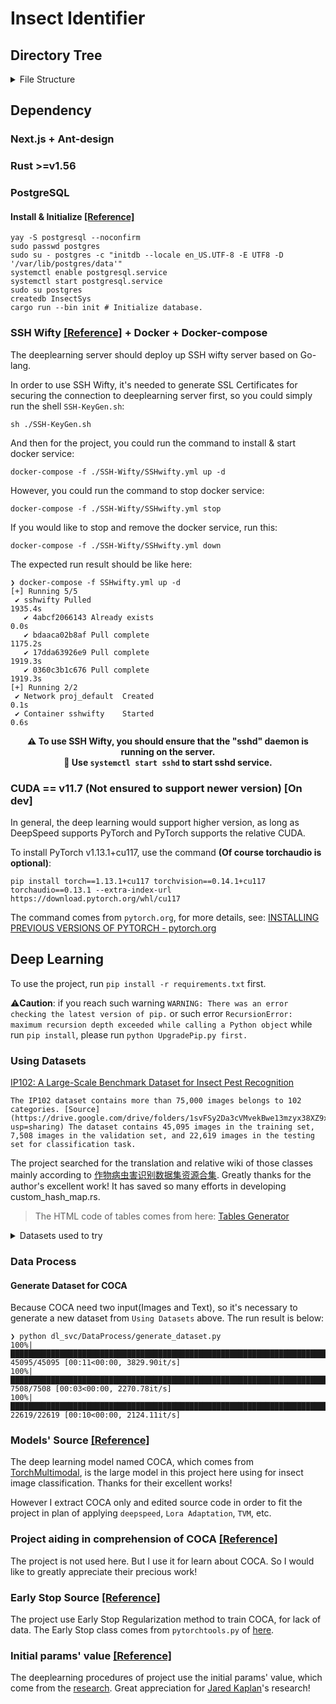 # Insect Identifier

## Directory Tree
<details><summary>File Structure</summary>
<pre>
<code>Insect-Identifier
├── Cargo.lock
├── Cargo.toml
├── dl_svc
│   ├── COCA
│   │   ├── coca_model.py
│   │   ├── coca_vit_custom.py
│   │   ├── multimodal_decoder.py
│   │   └── text_decoder.py
│   ├── config.py
│   ├── DataProcess
│   │   ├── datasetloader.py
│   │   ├── generate_dataset.py
│   │   └── text_processor.py
│   ├── ds_cfg.json
│   ├── Encoder
│   │   └── vision_transformer.py
│   ├── Layers
│   │   ├── attention_pooler.py
│   │   ├── mlp.py
│   │   ├── multi_head_attention.py
│   │   ├── normalizations.py
│   │   ├── patch_embedding.py
│   │   └── transformer.py
│   ├── Loss
│   │   └── contrastive_loss_with_temperature.py
│   ├── Masking
│   │   └── random_masking.py
│   ├── procedures
│   │   ├── compile_model.py
│   │   ├── infer_et_test.py
│   │   ├── prune_model.py
│   │   └── train.py
│   └── Utils
│       ├── attention.py
│       ├── common.py
│       ├── distributed.py
│       ├── early_stop.py
│       └── file_io.py
├── front_end
│   ├── app
│   │   ├── Componets
│   │   │   ├── Buttons
│   │   │   │   ├── SignInButton.tsx
│   │   │   │   ├── SignOutButton.tsx
│   │   │   │   └── SignUpButton.tsx
│   │   │   ├── FileManage.tsx
│   │   │   ├── NavBar.tsx
│   │   │   ├── ResultPagePanel.tsx
│   │   │   └── UploadImage.tsx
│   │   ├── favicon.ico
│   │   ├── globals.css
│   │   ├── layout.tsx
│   │   ├── page.module.css
│   │   ├── Pages
│   │   │   ├── ContentPanel.tsx
│   │   │   └── SubPages
│   │   │       ├── commands.json
│   │   │       ├── Commands.tsx
│   │   │       ├── Common.tsx
│   │   │       ├── FeedbackManage.tsx
│   │   │       ├── LabelData.tsx
│   │   │       ├── ModelManage.tsx
│   │   │       ├── UserInfo.tsx
│   │   │       ├── UserManage.tsx
│   │   │       └── WebSSH.tsx
│   │   ├── page.tsx
│   │   ├── Types.ts
│   │   └── Utils.tsx
│   ├── next.config.mjs
│   ├── next-env.d.ts
│   ├── package.json
│   ├── package-lock.json
│   ├── public
│   │   ├── next.svg
│   │   └── vercel.svg
│   ├── README.md
│   └── tsconfig.json
├── GraduationDesign.ipynb
├── manager.py
├── README.md
├── requirements.txt
├── src
│   ├── authenticator.rs
│   ├── config.rs
│   ├── daemon.rs
│   ├── dl_svc.rs
│   ├── doc_database.rs
│   ├── feedback.rs
│   ├── init_proj
│   │   └── init.rs
│   ├── io_agent.rs
│   ├── main.rs
│   ├── model_manager.rs
│   ├── ssh_socket
│   │   ├── client.rs
│   │   └── server.rs
│   └── user_manager.rs
├── SSH-Wifty
│   ├── cert
│   │   ├── cert.key
│   │   └── cert.pem
│   ├── SSH-KeyGen.sh
│   ├── sshwifty
│   │   ├── sshwifty.conf.json
│   │   └── sshwifty.conf.json.example
│   └── SSHwifty.yml
└── UpgradePip.py

23 directories, 85 files</code>
</pre>
</details>

## Dependency

### Next.js + Ant-design

### Rust >=v1.56

### PostgreSQL

#### Install & Initialize [[Reference]](https://blog.csdn.net/Mculover666/article/details/124049857)
```shell
yay -S postgresql --noconfirm
sudo passwd postgres
sudo su - postgres -c "initdb --locale en_US.UTF-8 -E UTF8 -D '/var/lib/postgres/data'"
systemctl enable postgresql.service
systemctl start postgresql.service
sudo su postgres
createdb InsectSys
cargo run --bin init # Initialize database.
```

### SSH Wifty [[Reference]](https://github.com/nirui/sshwifty) + Docker + Docker-compose

The deeplearning server should deploy up SSH wifty server based on Go-lang.

In order to use SSH Wifty, it's needed to generate SSL Certificates for securing the connection to deeplearning server first, so you could simply run the shell `SSH-KeyGen.sh`:
```shell
sh ./SSH-KeyGen.sh
```

And then for the project, you could run the command to install & start docker service:
```shell
docker-compose -f ./SSH-Wifty/SSHwifty.yml up -d
```
However, you could run the command to stop docker service:
```shell
docker-compose -f ./SSH-Wifty/SSHwifty.yml stop
```
If you would like to stop and remove the docker service, run this:
```shell
docker-compose -f ./SSH-Wifty/SSHwifty.yml down
```

The expected run result should be like here:
```shell
❯ docker-compose -f SSHwifty.yml up -d
[+] Running 5/5
 ✔ sshwifty Pulled                                                                                                                    1935.4s
   ✔ 4abcf2066143 Already exists                                                                                                         0.0s
   ✔ bdaaca02b8af Pull complete                                                                                                       1175.2s
   ✔ 17dda63926e9 Pull complete                                                                                                       1919.3s
   ✔ 0360c3b1c676 Pull complete                                                                                                       1919.3s
[+] Running 2/2
 ✔ Network proj_default  Created                                                                                                         0.1s
 ✔ Container sshwifty    Started                                                                                                         0.6s
```

<center><strong>⚠️ To use SSH Wifty, you should ensure that the "sshd" daemon is running on the server. <br />📄 Use <code>systemctl start sshd</code> to start sshd service.</strong></center>

### CUDA == v11.7 (Not ensured to support newer version) **[On dev]**

In general, the deep learning would support higher version, as long as DeepSpeed supports PyTorch and PyTorch supports the relative CUDA.

To install PyTorch v1.13.1+cu117, use the command **(Of course torchaudio is optional)**:
```shell
pip install torch==1.13.1+cu117 torchvision==0.14.1+cu117 torchaudio==0.13.1 --extra-index-url https://download.pytorch.org/whl/cu117
```

The command comes from `pytorch.org`, for more details, see: [INSTALLING PREVIOUS VERSIONS OF PYTORCH - pytorch.org](https://pytorch.org/get-started/previous-versions/)


## Deep Learning

To use the project, run `pip install -r requirements.txt` first.

⚠️**Caution**: if you reach such warning `WARNING: There was an error checking the latest version of pip.` or such error `RecursionError: maximum recursion depth exceeded while calling a Python object` while run `pip install`, please run `python UpgradePip.py first.`

### Using Datasets

[IP102: A Large-Scale Benchmark Dataset for Insect Pest Recognition](https://github.com/xpwu95/IP102?tab=readme-ov-file)

    The IP102 dataset contains more than 75,000 images belongs to 102 categories. [Source](https://drive.google.com/drive/folders/1svFSy2Da3cVMvekBwe13mzyx38XZ9xWo?usp=sharing) The dataset contains 45,095 images in the training set, 7,508 images in the validation set, and 22,619 images in the testing set for classification task.

The project searched for the translation and relative wiki of those classes mainly according to [作物病虫害识别数据集资源合集](https://aitechtogether.com/article/45878.html). Greatly thanks for the author's excellent work! It has saved so many efforts in developing custom_hash_map.rs.

> The HTML code of tables comes from here: [Tables Generator](https://www.tablesgenerator.com/html_tables)

<details>
<summary> Datasets used to try </summary>
    <div>
        <a href="https://www.kaggle.com/discussions/general/164015">Data Set of 120 Insect Species for Classification projects - kaggle</a>
        <p>It has 291 species of Insects using 63,364 images from the Natural History Museum London. <a href="https://zenodo.org/record/3549369#.XvI_jMfVLIU">[Source]</a></p>
    </div>
    <div>
        <a href="https://figshare.com/articles/dataset/Soybean_Crop_Insect_Raw_Image_Dataset_V1_with_bounding_boxes/13077221/4">InsectBase: Soybean Crop Insect Raw Image Dataset_V1 with Bounding boxes for Classification and Localization</a>
        <p>The dataset contains 4 catecories: Eocanthecona Bug, Tobacco Caterpillar, Red Hairy Catterpillar, Larva Spodoptera. It's a total of 3824 images.</p>
    </div>
    <div>
        <a href="https://www.kaggle.com/datasets/vencerlanz09/insect-village-synthetic-dataset?resource=download-directory&select=Insect+Classes">Insect Village Synthetic Dataset - kaggle</a>
        <p>The project use the dataset's folder `Insect Classes`, contains 1000 synthetic images for each insect class(10 categories and 10000 images in total).</p>
    </div>
    <div>
        <a href="https://www.kaggle.com/datasets/tarundalal/dangerous-insects-dataset">Dangerous Farm Insects Dataset - kaggle</a>
        <p>This dataset contains 15 classes that are regarded as the dangerous and harmful insects(Images total in 1578).</p>
    </div>
    <div>
        <a href="https://zenodo.org/records/8325384">Insect Detect - insect classification dataset v2</a>
        <p>The dataset contains 27 classes and 21000 images in total.</p>
    </div>
    <details>
        <summary>Count of each class in Insect Detect - insect classification dataset v2</summary>
        <style type="text/css">
        .tg  {border-collapse:collapse;border-spacing:0;}
        .tg td{border-color:black;border-style:solid;border-width:1px;font-family:Arial, sans-serif;font-size:14px;
        overflow:hidden;padding:10px 5px;word-break:normal;}
        .tg th{border-color:black;border-style:solid;border-width:1px;font-family:Arial, sans-serif;font-size:14px;
        font-weight:normal;overflow:hidden;padding:10px 5px;word-break:normal;}
        .tg .tg-baqh{text-align:center;vertical-align:top}
        .tg .tg-0lax{text-align:left;vertical-align:top}
        </style>
        <table class="tg">
        <thead>
        <tr>
            <th class="tg-baqh">Class</th>
            <th class="tg-baqh">Description</th>
            <th class="tg-baqh">Image Count</th>
        </tr>
        </thead>
        <tbody>
        <tr>
            <td class="tg-baqh">ant</td>
            <td class="tg-0lax">Formicidae</td>
            <td class="tg-baqh">1097</td>
        </tr>
        <tr>
            <td class="tg-baqh">bee</td>
            <td class="tg-0lax">Anthophila excluding Apis mellifera and Bombus sp.</td>
            <td class="tg-baqh">1061</td>
        </tr>
        <tr>
            <td class="tg-baqh">bee_apis</td>
            <td class="tg-0lax">Apis mellifera</td>
            <td class="tg-baqh">294</td>
        </tr>
        <tr>
            <td class="tg-baqh">bee_bombus</td>
            <td class="tg-0lax">Bombus sp.</td>
            <td class="tg-baqh">1262</td>
        </tr>
        <tr>
            <td class="tg-baqh">beetle</td>
            <td class="tg-0lax">Coleoptera excluding Coccinellidae and some Oedemeridae</td>
            <td class="tg-baqh">520</td>
        </tr>
        <tr>
            <td class="tg-baqh">beetle_cocci</td>
            <td class="tg-0lax">Coccinellidae</td>
            <td class="tg-baqh">776</td>
        </tr>
        <tr>
            <td class="tg-baqh">beetle_oedem</td>
            <td class="tg-0lax">Visually distinct Oedemeridae</td>
            <td class="tg-baqh">199</td>
        </tr>
        <tr>
            <td class="tg-baqh">bug</td>
            <td class="tg-0lax">Heteroptera excluding Graphosoma italicum</td>
            <td class="tg-baqh">390</td>
        </tr>
        <tr>
            <td class="tg-baqh">bug_grapho</td>
            <td class="tg-0lax">Graphosoma italicum</td>
            <td class="tg-baqh">185</td>
        </tr>
        <tr>
            <td class="tg-baqh">fly</td>
            <td class="tg-0lax">Brachycera excluding Empididae, Sarcophagidae, Syrphidae and small Brachycera</td>
            <td class="tg-baqh">1717</td>
        </tr>
        <tr>
            <td class="tg-baqh">fly_empi</td>
            <td class="tg-0lax">Empididae</td>
            <td class="tg-baqh">177</td>
        </tr>
        <tr>
            <td class="tg-baqh">fly_sarco</td>
            <td class="tg-0lax">Visually distinct Sarcophagidae</td>
            <td class="tg-baqh">319</td>
        </tr>
        <tr>
            <td class="tg-baqh">fly_small</td>
            <td class="tg-0lax">Small Brachycera</td>
            <td class="tg-baqh">1662</td>
        </tr>
        <tr>
            <td class="tg-baqh">hfly_episyr</td>
            <td class="tg-0lax">Hoverfly Episyrphus balteatus</td>
            <td class="tg-baqh">2518</td>
        </tr>
        <tr>
            <td class="tg-baqh">hfly_eristal</td>
            <td class="tg-0lax">Hoverfly Eristalis sp., mainly Eristalis tenax</td>
            <td class="tg-baqh">1954</td>
        </tr>
        <tr>
            <td class="tg-baqh">hfly_eupeo</td>
            <td class="tg-0lax">Mainly hoverfly Eupeodes corollae and Scaeva pyrastri</td>
            <td class="tg-baqh">1358</td>
        </tr>
        <tr>
            <td class="tg-baqh">hfly_myathr</td>
            <td class="tg-0lax">Hoverfly Myathropa florea</td>
            <td class="tg-baqh">593</td>
        </tr>
        <tr>
            <td class="tg-baqh">hfly_sphaero</td>
            <td class="tg-0lax">Hoverfly Sphaerophoria sp., mainly Sphaerophoria scripta</td>
            <td class="tg-baqh">374</td>
        </tr>
        <tr>
            <td class="tg-baqh">hfly_syrphus</td>
            <td class="tg-0lax">Mainly hoverfly Syrphus sp.</td>
            <td class="tg-baqh">488</td>
        </tr>
        <tr>
            <td class="tg-baqh">lepi</td>
            <td class="tg-0lax">Lepidoptera</td>
            <td class="tg-baqh">228</td>
        </tr>
        <tr>
            <td class="tg-baqh">none_bg</td>
            <td class="tg-0lax">Images with no insect - background (platform)</td>
            <td class="tg-baqh">851</td>
        </tr>
        <tr>
            <td class="tg-baqh">none_bird</td>
            <td class="tg-0lax">Images with no insect - bird sitting on platform</td>
            <td class="tg-baqh">67</td>
        </tr>
        <tr>
            <td class="tg-baqh">none_dirt</td>
            <td class="tg-0lax">Images with no insect - leaves and other plant material, bird droppings</td>
            <td class="tg-baqh">838</td>
        </tr>
        <tr>
            <td class="tg-baqh">none_shadow</td>
            <td class="tg-0lax">Images with no insect - shadows of insects or surrounding plants</td>
            <td class="tg-baqh">647</td>
        </tr>
        <tr>
            <td class="tg-baqh">other</td>
            <td class="tg-0lax">Other Arthropods, including various Hymenoptera and Symphyta, Diptera, Orthoptera, <br>Auchenorrhyncha, Neuroptera, Araneae</td>
            <td class="tg-baqh">790</td>
        </tr>
        <tr>
            <td class="tg-baqh">scorpionfly</td>
            <td class="tg-0lax">Panorpa sp.</td>
            <td class="tg-baqh">120</td>
        </tr>
        <tr>
            <td class="tg-baqh">wasp</td>
            <td class="tg-0lax">Mainly Vespula sp. and Polistes dominula</td>
            <td class="tg-baqh">515</td>
        </tr>
        </tbody>
        </table>
    </details>
</details>

### Data Process

#### Generate Dataset for COCA

Because COCA need two input(Images and Text), so it's necessary to generate a new dataset from `Using Datasets` above. The run result is below:

```shell
❯ python dl_svc/DataProcess/generate_dataset.py
100%|██████████████████████████████████████████████████████████████████████████████████| 45095/45095 [00:11<00:00, 3829.90it/s]
100%|████████████████████████████████████████████████████████████████████████████████████| 7508/7508 [00:03<00:00, 2270.78it/s]
100%|██████████████████████████████████████████████████████████████████████████████████| 22619/22619 [00:10<00:00, 2124.11it/s]

```

### Models' Source [[Reference]](https://github.com/facebookresearch/multimodal)

The deep learning model named COCA, which comes from [TorchMultimodal](https://github.com/facebookresearch/multimodal), is the large model in this project here using for insect image classification. Thanks for their excellent works!

However I extract COCA only and edited source code in order to fit the project in plan of applying `deepspeed`, `Lora Adaptation`, `TVM`, etc.

### Project aiding in comprehension of COCA [[Reference]](https://github.com/lucidrains/CoCa-pytorch)

The project is not used here. But I use it for learn about COCA. So I would like to greatly appreciate their precious work!

### Early Stop Source [[Reference]](https://github.com/Bjarten/early-stopping-pytorch)

The project use Early Stop Regularization method to train COCA, for lack of data. The Early Stop class comes from `pytorchtools.py` of [here](https://github.com/Bjarten/early-stopping-pytorch).

### Initial params' value [[Reference]](https://arxiv.org/abs/2001.08361)

The deeplearning procedures of project use the initial params' value, which come from the [research](https://arxiv.org/abs/2001.08361). Great appreciation for [Jared Kaplan](https://sites.krieger.jhu.edu/jared-kaplan/)'s research!
